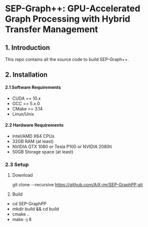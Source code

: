 # SEP-Graph++: GPU-Accelerated Graph Processing with Hybrid Transfer Management #

## 1. Introduction ##
This repo contains all the source code to build SEP-Graph++.

## 2. Installation ##

#### 2.1 Software Requirements ####
* CUDA == 10.x
* GCC == 5.x.0
* CMake >= 3.14
* Linux/Unix

#### 2.2 Hardware Requirements ####

* Intel/AMD X64 CPUs
* 32GB RAM (at least)
* NVIDIA GTX 1080 or Tesla P100 or NVIDIA 2080ti
* 50GB Storage space (at least)

### 2.3 Setup ###
1. Download

    git clone --recursive https://github.com/AiX-im/SEP-GraphPP.git
    
2. Build

  - cd SEP-GraphPP
  - mkdir build && cd build
  - cmake .. 
  - make -j 8
